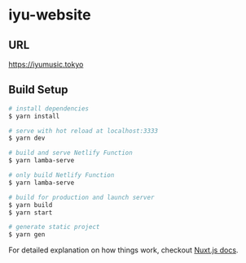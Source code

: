 # iyu-website
## URL
https://iyumusic.tokyo

## Build Setup

``` bash
# install dependencies
$ yarn install

# serve with hot reload at localhost:3333
$ yarn dev

# build and serve Netlify Function
$ yarn lamba-serve

# only build Netlify Function
$ yarn lamba-serve

# build for production and launch server
$ yarn build
$ yarn start

# generate static project
$ yarn gen
```

For detailed explanation on how things work, checkout [Nuxt.js docs](https://nuxtjs.org).

